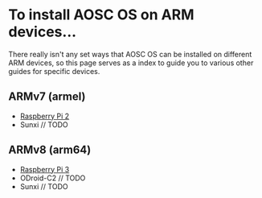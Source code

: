 To install AOSC OS on ARM devices...
====================================

There really isn't any set ways that AOSC OS can be installed on different ARM
devices, so this page serves as a index to guide you to various other guides for
specific devices.

ARMv7 (armel)
-------------

- [Raspberry Pi 2](https://github.com/AOSC-Dev/aosc-os/blob/master/install-rpi.md)
- Sunxi // TODO

ARMv8 (arm64)
-------------

- [Raspberry Pi 3](https://github.com/AOSC-Dev/aosc-os/blob/master/install-rpi.md)
- ODroid-C2 // TODO
- Sunxi // TODO
